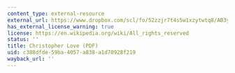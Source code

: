 ```yaml
---
content_type: external-resource
external_url: https://www.dropbox.com/scl/fo/52zzjr7t4s5w1xzytwtq8/AB3ybSKbETv9VoBguMzPeJI/Supplementary%20Resources/Backgrounds%20of%20the%20Instructors?dl=0&preview=3+Christopher+Love.pdf&rlkey=qojtvzyd9q8cpudjtvj939i69&subfolder_nav_tracking=1
has_external_license_warning: true
license: https://en.wikipedia.org/wiki/All_rights_reserved
status: ''
title: Christopher Love (PDF)
uid: c388dfde-59ba-4057-a838-a1d70928f219
wayback_url: ''
---
```

